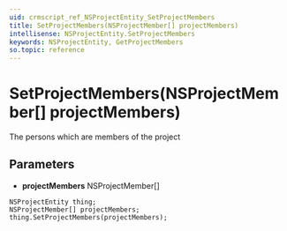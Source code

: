 ```yaml
---
uid: crmscript_ref_NSProjectEntity_SetProjectMembers
title: SetProjectMembers(NSProjectMember[] projectMembers)
intellisense: NSProjectEntity.SetProjectMembers
keywords: NSProjectEntity, GetProjectMembers
so.topic: reference
---
```


# SetProjectMembers(NSProjectMember[] projectMembers)

The persons which are members of the project

## Parameters

* **projectMembers** NSProjectMember[]

```crmscript
NSProjectEntity thing;
NSProjectMember[] projectMembers;
thing.SetProjectMembers(projectMembers);
```

